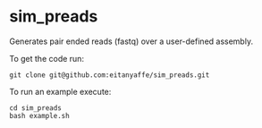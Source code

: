 # sim_preads
Generates pair ended reads (fastq) over a user-defined assembly.

To get the code run:
```
git clone git@github.com:eitanyaffe/sim_preads.git
```

To run an example execute:
```
cd sim_preads
bash example.sh
```